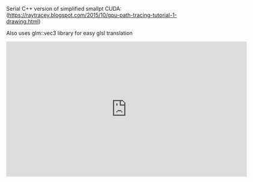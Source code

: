 Serial C++ version of simplified smallpt CUDA: (https://raytracey.blogspot.com/2015/10/gpu-path-tracing-tutorial-1-drawing.html)

Also uses glm::vec3 library for easy glsl translation
<iframe width="640" height="360" frameborder="0" src="https://www.shadertoy.com/embed/lXlGzf?gui=true&t=10&paused=true&muted=false" allowfullscreen></iframe>
